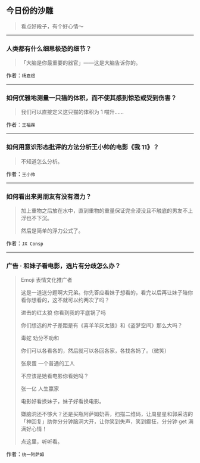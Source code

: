 ## 今日份的沙雕

> 看点好段子，有个好心情～


 
---

### 人类都有什么细思极恐的细节？

> 「大脑是你最重要的器官」——这是大脑告诉你的。


作者：`杨嘉煜`

---

### 如何优雅地测量一只猫的体积，而不使其感到惊恐或受到伤害？

> 我们可以直接定义这只猫的体积为 1 喵升……


作者：`王福霖`

---

### 如何用意识形态批评的方法分析王小帅的电影《我 11》？

> 不知道怎么分析。


作者：`王小帅`

---

### 如何看出来男朋友有没有潜力？

> 加上重物之后放在水中，直到重物的重量保证完全浸没且不触底的男友不上浮也不下沉。
> 
> 然后是简单的浮力公式了。


作者：`JX Consp`

---

### 广告 · 和妹子看电影，选片有分歧怎么办？

> Emoji 表情文化推广者
> 
> 这是一道送分题啊大兄弟。你先答应看妹子想看的，看完以后再让妹子陪你看你想看的，这不就可以约两次了吗？
> 
> 进击的红太狼 你看到我的平底锅了吗
> 
> 你们想选的片子差距是有《喜羊羊灰太狼》和《盗梦空间》那么大吗？
> 
> 毒蛇 劝分不劝和
> 
> 你们可以各看各的，然后就可以各回各家，各找各妈了。（微笑）
> 
> 张泉蛋 一个普通的工人
> 
> 不应该是她看电影你看她吗？
> 
> 张一亿 人生赢家
> 
> 电影好看换妹子，妹子好看换电影。
> 
> 嫌脑洞还不够大？还是买瓶阿萨姆奶茶，扫描二维码，让周星星和郭采洁的「神回复」助你分分钟脑洞大开，让你笑到失声，笑到癫狂，分分钟 get 满满好心情！
> 
> 点这里，听听看。


作者：`统一阿萨姆`